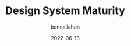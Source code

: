 ---
author: bencallahan
date: 2022-06-13
permalink: false
publisher: laproductconfes
tags:
  - videos
  - design-systems
target_url: https://www.youtube.com/watch?v=KktY2PRJ9jQ
title: Design System Maturity
---